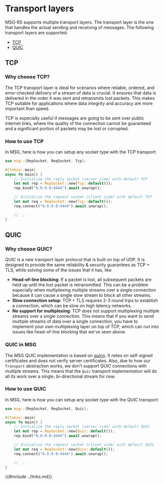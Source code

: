 # Transport layers

MSG-RS supports multiple transport layers. The transport layer is the one that
handles the actual sending and receiving of messages. The following transport
layers are supported:

- [TCP](#tcp)
- [QUIC](#quic)
<!--
- [IPC](#ipc)
- [Inproc](#inproc)
- [UDP](#udp)
- [TLS](#tls)
- [QUIC](#quic)
  -->

## TCP

### Why choose TCP?

The TCP transport layer is ideal for scenarios where reliable, ordered, and error-checked
delivery of a stream of data is crucial. It ensures that data is delivered in the order it
was sent and retransmits lost packets. This makes TCP suitable for applications where data
integrity and accuracy are more important than speed.

TCP is especially useful if messages are going to be sent over public internet links, where
the quality of the connection cannot be guaranteed and a significant portion of packets may
be lost or corrupted.

### How to use TCP

In MSG, here is how you can setup any socket type with the TCP transport:

```rust
use msg::{RepSocket, ReqSocket, Tcp};

#[tokio::main]
async fn main() {
    // Initialize the reply socket (server side) with default TCP
    let mut rep = RepSocket::new(Tcp::default());
    rep.bind("0.0.0.0:4444").await.unwrap();

    // Initialize the request socket (client side) with default TCP
    let mut req = ReqSocket::new(Tcp::default());
    req.connect("0.0.0.0:4444").await.unwrap();

    // ...
}
```

## QUIC

### Why choose QUIC?

QUIC is a new transport layer protocol that is built on top of UDP. It is designed to provide the same
reliability & security guarantees as TCP + TLS, while solving some of the issues that it has, like

- **Head-of-line blocking**: If a packet is lost, all subsequent packets are held up until the lost packet is retransmitted. This can be a problem especially when multiplexing multiple streams over a single connection because it can cause a single slow stream to block all other streams.
- **Slow connection setup**: TCP + TLS requires 2-3 round trips to establish a connection, which can be slow on high latency networks.
- **No support for multiplexing**: TCP does not support multiplexing multiple streams over a single connection. This means that if you want to send multiple streams of data over a single connection, you have to implement your own multiplexing layer on top of TCP, which can run into issues like head-of-line blocking that we've seen above.

### QUIC in MSG

The MSG QUIC implementation is based on [quinn](https://github.com/quinn-rs/quinn). It relies on self-signed certificates and does not verify
server certificates. Also, due to how our `Transport` abstraction works, we don't support QUIC connections with multiple streams. This means that the `Quic` transport implementation will do all its work over a single, bi-directional stream for now.

### How to use QUIC

In MSG, here is how you can setup any socket type with the QUIC transport:

```rust
use msg::{RepSocket, ReqSocket, Quic};

#[tokio::main]
async fn main() {
    // Initialize the reply socket (server side) with default QUIC
    let mut rep = RepSocket::new(Quic::default());
    rep.bind("0.0.0.0:4444").await.unwrap();

    // Initialize the request socket (client side) with default QUIC
    let mut req = ReqSocket::new(Quic::default());
    req.connect("0.0.0.0:4444").await.unwrap();

    // ...
}
```

{{#include ../links.md}}
